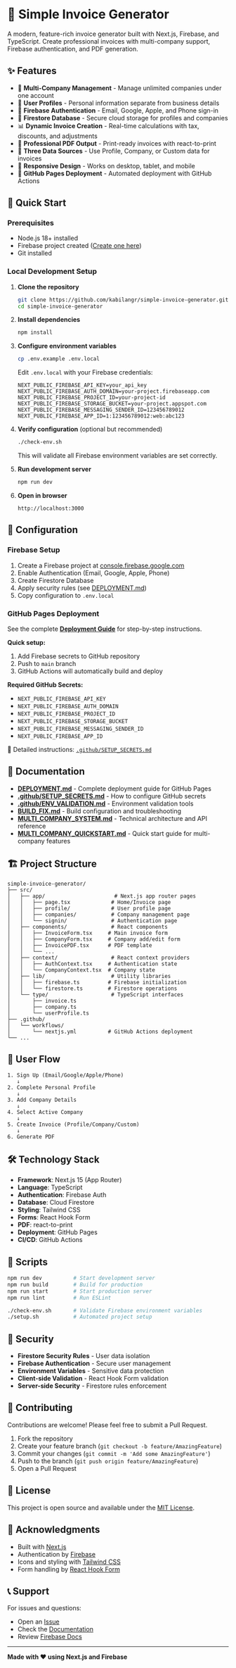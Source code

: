# 📄 Simple Invoice Generator

A modern, feature-rich invoice generator built with Next.js, Firebase, and TypeScript. Create professional invoices with multi-company support, Firebase authentication, and PDF generation.

## ✨ Features

- 🏢 **Multi-Company Management** - Manage unlimited companies under one account
- 👤 **User Profiles** - Personal information separate from business details
- 🔐 **Firebase Authentication** - Email, Google, Apple, and Phone sign-in
- 💾 **Firestore Database** - Secure cloud storage for profiles and companies
- 📊 **Dynamic Invoice Creation** - Real-time calculations with tax, discounts, and adjustments
- 🎨 **Professional PDF Output** - Print-ready invoices with react-to-print
- 🔄 **Three Data Sources** - Use Profile, Company, or Custom data for invoices
- 📱 **Responsive Design** - Works on desktop, tablet, and mobile
- 🚀 **GitHub Pages Deployment** - Automated deployment with GitHub Actions

## 🚀 Quick Start

### Prerequisites

- Node.js 18+ installed
- Firebase project created ([Create one here](https://console.firebase.google.com/))
- Git installed

### Local Development Setup

1. **Clone the repository**
   ```bash
   git clone https://github.com/kabilangr/simple-invoice-generator.git
   cd simple-invoice-generator
   ```

2. **Install dependencies**
   ```bash
   npm install
   ```

3. **Configure environment variables**
   ```bash
   cp .env.example .env.local
   ```
   
   Edit `.env.local` with your Firebase credentials:
   ```env
   NEXT_PUBLIC_FIREBASE_API_KEY=your_api_key
   NEXT_PUBLIC_FIREBASE_AUTH_DOMAIN=your-project.firebaseapp.com
   NEXT_PUBLIC_FIREBASE_PROJECT_ID=your-project-id
   NEXT_PUBLIC_FIREBASE_STORAGE_BUCKET=your-project.appspot.com
   NEXT_PUBLIC_FIREBASE_MESSAGING_SENDER_ID=123456789012
   NEXT_PUBLIC_FIREBASE_APP_ID=1:123456789012:web:abc123
   ```

4. **Verify configuration** (optional but recommended)
   ```bash
   ./check-env.sh
   ```
   
   This will validate all Firebase environment variables are set correctly.

5. **Run development server**
   ```bash
   npm run dev
   ```

5. **Open in browser**
   ```
   http://localhost:3000
   ```

## 🔧 Configuration

### Firebase Setup

1. Create a Firebase project at [console.firebase.google.com](https://console.firebase.google.com/)
2. Enable Authentication (Email, Google, Apple, Phone)
3. Create Firestore Database
4. Apply security rules (see [DEPLOYMENT.md](DEPLOYMENT.md))
5. Copy configuration to `.env.local`

### GitHub Pages Deployment

See the complete [**Deployment Guide**](DEPLOYMENT.md) for step-by-step instructions.

**Quick setup:**
1. Add Firebase secrets to GitHub repository
2. Push to `main` branch
3. GitHub Actions will automatically build and deploy

**Required GitHub Secrets:**
- `NEXT_PUBLIC_FIREBASE_API_KEY`
- `NEXT_PUBLIC_FIREBASE_AUTH_DOMAIN`
- `NEXT_PUBLIC_FIREBASE_PROJECT_ID`
- `NEXT_PUBLIC_FIREBASE_STORAGE_BUCKET`
- `NEXT_PUBLIC_FIREBASE_MESSAGING_SENDER_ID`
- `NEXT_PUBLIC_FIREBASE_APP_ID`

📖 Detailed instructions: [`.github/SETUP_SECRETS.md`](.github/SETUP_SECRETS.md)

## 📖 Documentation

- **[DEPLOYMENT.md](DEPLOYMENT.md)** - Complete deployment guide for GitHub Pages
- **[.github/SETUP_SECRETS.md](.github/SETUP_SECRETS.md)** - How to configure GitHub secrets
- **[.github/ENV_VALIDATION.md](.github/ENV_VALIDATION.md)** - Environment validation tools
- **[BUILD_FIX.md](BUILD_FIX.md)** - Build configuration and troubleshooting
- **[MULTI_COMPANY_SYSTEM.md](MULTI_COMPANY_SYSTEM.md)** - Technical architecture and API reference
- **[MULTI_COMPANY_QUICKSTART.md](MULTI_COMPANY_QUICKSTART.md)** - Quick start guide for multi-company features

## 🏗️ Project Structure

```
simple-invoice-generator/
├── src/
│   ├── app/                      # Next.js app router pages
│   │   ├── page.tsx             # Home/Invoice page
│   │   ├── profile/             # User profile page
│   │   ├── companies/           # Company management page
│   │   └── signin/              # Authentication page
│   ├── components/              # React components
│   │   ├── InvoiceForm.tsx     # Main invoice form
│   │   ├── CompanyForm.tsx     # Company add/edit form
│   │   ├── InvoicePDF.tsx      # PDF template
│   │   └── ...
│   ├── context/                 # React context providers
│   │   ├── AuthContext.tsx     # Authentication state
│   │   └── CompanyContext.tsx  # Company state
│   ├── lib/                     # Utility libraries
│   │   ├── firebase.ts         # Firebase initialization
│   │   └── firestore.ts        # Firestore operations
│   └── type/                    # TypeScript interfaces
│       ├── invoice.ts
│       ├── company.ts
│       └── userProfile.ts
├── .github/
│   └── workflows/
│       └── nextjs.yml          # GitHub Actions deployment
└── ...
```

## 🎯 User Flow

```
1. Sign Up (Email/Google/Apple/Phone)
   ↓
2. Complete Personal Profile
   ↓
3. Add Company Details
   ↓
4. Select Active Company
   ↓
5. Create Invoice (Profile/Company/Custom)
   ↓
6. Generate PDF
```

## 🛠️ Technology Stack

- **Framework**: Next.js 15 (App Router)
- **Language**: TypeScript
- **Authentication**: Firebase Auth
- **Database**: Cloud Firestore
- **Styling**: Tailwind CSS
- **Forms**: React Hook Form
- **PDF**: react-to-print
- **Deployment**: GitHub Pages
- **CI/CD**: GitHub Actions

## 📝 Scripts

```bash
npm run dev          # Start development server
npm run build        # Build for production
npm run start        # Start production server
npm run lint         # Run ESLint

./check-env.sh       # Validate Firebase environment variables
./setup.sh           # Automated project setup
```

## 🔐 Security

- **Firestore Security Rules** - User data isolation
- **Firebase Authentication** - Secure user management
- **Environment Variables** - Sensitive data protection
- **Client-side Validation** - React Hook Form validation
- **Server-side Security** - Firestore rules enforcement

## 🤝 Contributing

Contributions are welcome! Please feel free to submit a Pull Request.

1. Fork the repository
2. Create your feature branch (`git checkout -b feature/AmazingFeature`)
3. Commit your changes (`git commit -m 'Add some AmazingFeature'`)
4. Push to the branch (`git push origin feature/AmazingFeature`)
5. Open a Pull Request

## 📄 License

This project is open source and available under the [MIT License](LICENSE).

## 🙏 Acknowledgments

- Built with [Next.js](https://nextjs.org/)
- Authentication by [Firebase](https://firebase.google.com/)
- Icons and styling with [Tailwind CSS](https://tailwindcss.com/)
- Form handling by [React Hook Form](https://react-hook-form.com/)

## 📞 Support

For issues and questions:
- Open an [Issue](https://github.com/kabilangr/simple-invoice-generator/issues)
- Check the [Documentation](DEPLOYMENT.md)
- Review [Firebase Docs](https://firebase.google.com/docs)

---

**Made with ❤️ using Next.js and Firebase**
